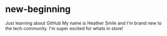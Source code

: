 # new-beginning
Just learning about GitHub
My name is Heather Smile and I'm brand new to the tech community. I'm super excited for whats in store!
